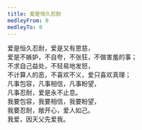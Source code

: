 ```yaml
---
title: 爱是恒久忍耐
medleyFrom: 0
medleyTo: 0
---
```


爱是恒久忍耐，爱是又有恩慈，  
爱是不嫉妒，不自夸，不张狂，不做害羞的事；  
不求自己益处，不轻易地发怒，  
不计算人的恶，不喜欢不义，爱只喜欢真理；  
凡事包容，凡事相信，凡事盼望，  
凡事忍耐，爱是永不止息。  
我要包容，我要相信，我要盼望，  
我要忍耐，敞开心，爱人如己。  
我爱，因天父先爱我。
